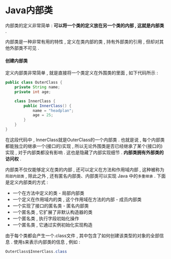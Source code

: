 # Java内部类

内部类的定义非常简单 : **可以将一个类的定义放在另一个类的内部 , 这就是内部类** .

内部类是一种非常有用的特性 , 定义在类内部的类 , 持有外部类的引用 , 但却对其他外部类不可见 .

#### 创建内部类

定义内部类非常简单 , 就是直接将一个类定义在外围类的里面 , 如下代码所示 :

```java
public class OuterClass {
    private String name;
    private int age;

    class InnerClass {
        public InnerClass() {
            name = "headplan";
            age = 25;
        }
    }
}
```

在这段代码中 , InnerClass就是OuterClass的一个内部类 . 也就是说 , 每个内部类都能独立的继承一个\(接口的\)实现 , 所以无论外围类是否已经继承了某个\(接口的\)实现 , 对于内部类都没有影响 . 这也是隐藏了内部实现细节 . **内部类拥有外部类的访问权** .

内部类不仅仅能够定义在类的内部 , 还可以定义在方法和作用域内部 , 这种被称为`局部内部类` , 除此之外 , 还有匿名内部类、内部类可以实现 Java 中的`多重继承` . 下面是定义内部类的方式 :

* 一个在方法中定义的类 - 局部内部类
* 一个定义在作用域内的类 , 这个作用域在方法的内部 - 成员内部类
* 一个实现了接口的匿名类 - 匿名内部类
* 一个匿名类 , 它扩展了非默认构造器的类
* 一个匿名类 , 执行字段初始化操作
* 一个匿名类 , 它通过实例初始化实现构造

由于每个类都会产生一个.class文件 , 其中包含了如何创建该类型的对象的全部信息 . 使用`$`来表示内部类的信息 , 例如 :

```java
OuterClass$InnerClass.class
```



